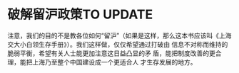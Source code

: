 # 破解留沪政策TO UPDATE

注意，我们的目的不是教各位如何“留沪”（如果是这样，那么这本书应该叫《上海交大小白领生存手册》）。我们这样做，仅仅希望通过打破由  信息不对称而维持的脆弱平衡，希望有关人士能更加注意这日益凸显的矛  盾，能把制度改善的更合理，能把上海乃至整个中国建设成一个更适合人  才生存发展的地方。

